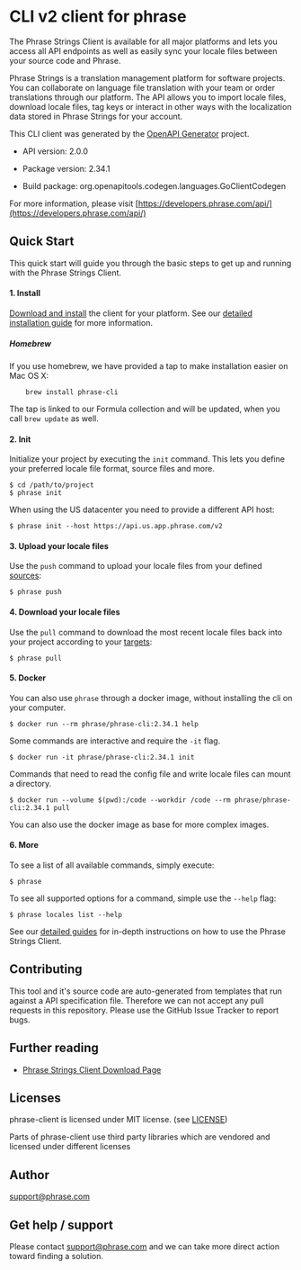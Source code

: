 # CLI v2 client for phrase

The Phrase Strings Client is available for all major platforms and lets you access all API endpoints as well as easily sync your locale files between your source code and Phrase.

Phrase Strings is a translation management platform for software projects. You can collaborate on language file translation with your team or order translations through our platform. The API allows you to import locale files, download locale files, tag keys or interact in other ways with the localization data stored in Phrase Strings for your account.

This CLI client was generated by the [OpenAPI Generator](https://openapi-generator.tech) project.

- API version: 2.0.0
- Package version: 2.34.1

- Build package: org.openapitools.codegen.languages.GoClientCodegen

For more information, please visit [https://developers.phrase.com/api/](https://developers.phrase.com/api/)


## Quick Start

This quick start will guide you through the basic steps to get up and running with the Phrase Strings Client.

#### 1. Install

[Download and install](https://phrase.com/cli) the client for your platform. See our [detailed installation guide](https://support.phrase.com/hc/en-us/articles/5784093863964) for more information.

##### Homebrew

If you use homebrew, we have provided a tap to make installation easier on Mac OS X:

        brew install phrase-cli

The tap is linked to our Formula collection and will be updated, when you call `brew update` as well.

#### 2. Init

Initialize your project by executing the `init` command. This lets you define your preferred locale file format, source files and more.

    $ cd /path/to/project
    $ phrase init

When using the US datacenter you need to provide a different API host:

    $ phrase init --host https://api.us.app.phrase.com/v2

#### 3. Upload your locale files

Use the `push` command to upload your locale files from your defined [sources](https://support.phrase.com/hc/en-us/articles/5784118494492-Modify-the-CLI-Configuration-File-Strings#push-and-pull-0-0):

    $ phrase push

#### 4. Download your locale files

Use the `pull` command to download the most recent locale files back into your project according to your [targets](https://support.phrase.com/hc/en-us/articles/5784118494492-Modify-the-CLI-Configuration-File-Strings#push-and-pull-0-0):

    $ phrase pull

#### 5. Docker

You can also use `phrase` through a docker image, without installing the cli on your computer.

    $ docker run --rm phrase/phrase-cli:2.34.1 help

Some commands are interactive and require the `-it` flag.

    $ docker run -it phrase/phrase-cli:2.34.1 init

Commands that need to read the config file and write locale files can mount a directory.

    $ docker run --volume $(pwd):/code --workdir /code --rm phrase/phrase-cli:2.34.1 pull

You can also use the docker image as base for more complex images.

#### 6. More

To see a list of all available commands, simply execute:

    $ phrase

To see all supported options for a command, simple use the `--help` flag:

    $ phrase locales list --help

See our [detailed guides](https://support.phrase.com/hc/en-us/articles/5808300599068) for in-depth instructions on how to use the Phrase Strings Client.

## Contributing

This tool and it's source code are auto-generated from templates that run against a API specification file. Therefore we can not accept any pull requests in this repository. Please use the GitHub Issue Tracker to report bugs.

## Further reading
* [Phrase Strings Client Download Page](https://phrase.com/cli)

## Licenses

phrase-client is licensed under MIT license. (see [LICENSE](LICENSE))

Parts of phrase-client use third party libraries which are vendored and licensed under different licenses

## Author

support@phrase.com

## Get help / support

Please contact [support@phrase.com](mailto:support@phrase.com?subject=[GitHub]%20phrase-cli) and we can take more direct action toward finding a solution.
